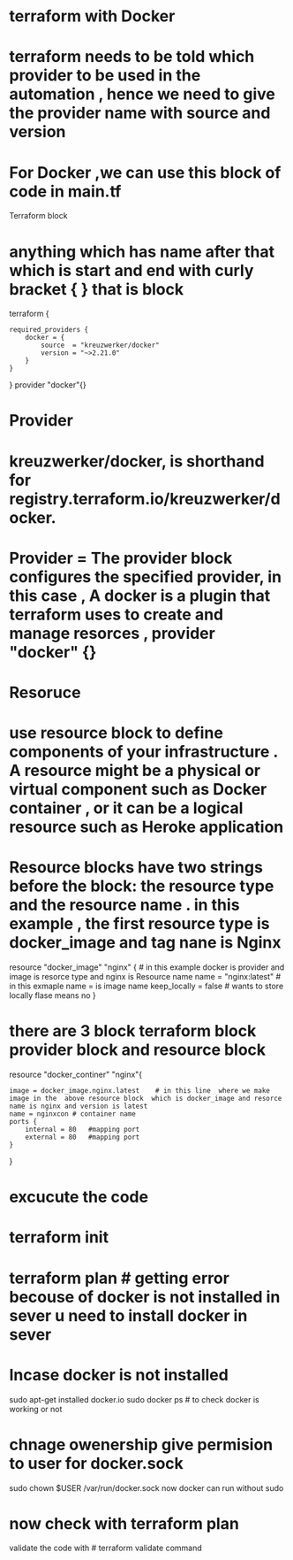 # terraform with Docker 
# terraform needs to be told which provider to be used in the automation , hence we need to give the provider name with source and version
# For Docker ,we can use this block of code in main.tf

Terraform block
# anything which has name  after that  which is start and end  with curly bracket { } that is block 
terraform {

    required_providers {
        docker = {
            source  = "kreuzwerker/docker"
            version = "~>2.21.0"
        }
    }
}
provider "docker"{}

# Provider
# kreuzwerker/docker, is shorthand for registry.terraform.io/kreuzwerker/docker.
# Provider = The provider block configures the specified provider, in this case , A docker  is a plugin that terraform uses to create and manage resorces  , provider "docker" {}

# Resoruce 
# use resource block to define components of your infrastructure . A resource might be a physical or virtual component such as Docker container , or it can be a logical resource such as Heroke application

# Resource blocks have two strings before the block: the resource type and the resource name . in this example , the first resource type is docker_image and tag nane is Nginx

resource  "docker_image" "nginx" {   # in this example docker is provider and image is resorce  type and nginx is Resource name 
    name          = "nginx:latest"   #  in this exmaple  name =  is image name 
    keep_locally  = false            # wants to store locally flase means no
}

# there are 3 block  terraform block provider block  and resource block

resource "docker_continer" "nginx"{

    image = docker_image.nginx.latest    # in this line  where we make image in the  above resource block  which is docker_image and resorce name is nginx and version is latest
    name = nginxcon # container name 
    ports {
        internal = 80   #mapping port 
        external = 80   #mapping port
    }  
}

# excucute the code 
# terraform init
# terraform plan  # getting error becouse of docker is not installed in sever u need to install docker in sever 
# Incase docker is not installed 
sudo apt-get installed docker.io
sudo docker ps # to check docker is working or not
# chnage owenership give permision to user for docker.sock
sudo chown $USER /var/run/docker.sock
now docker can run without sudo 

# now check with terraform plan

validate the code with # terraform validate command 


